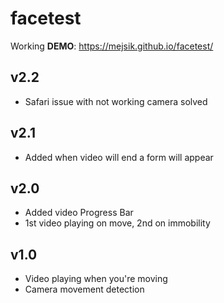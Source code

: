 # facetest

Working <strong>DEMO</strong>: https://mejsik.github.io/facetest/ <br>
<h2>v2.2</h2>
<ul>
        <li>Safari issue with not working camera solved</li>
       </ul>
<h2>v2.1</h2>
<ul>
        <li>Added when video will end a form will appear</li>
       </ul>
<h2>v2.0</h2>
<ul>
        <li>Added video Progress Bar</li>
        <li>1st video playing on move, 2nd on immobility</li>
</ul>
        
<h2>v1.0</h2>
<ul>
        <li>Video playing when you're moving</li>
        <li>Camera movement detection</li>
</ul>
